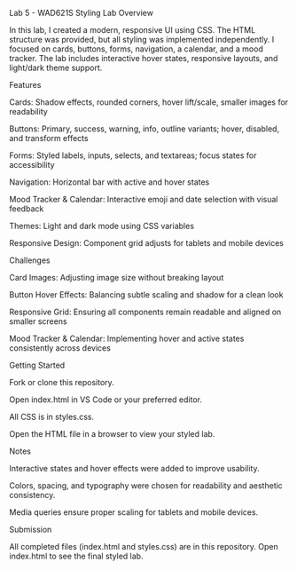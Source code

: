 Lab 5 - WAD621S Styling Lab
Overview

In this lab, I created a modern, responsive UI using CSS. The HTML structure was provided, but all styling was implemented independently. I focused on cards, buttons, forms, navigation, a calendar, and a mood tracker. The lab includes interactive hover states, responsive layouts, and light/dark theme support.

Features

Cards: Shadow effects, rounded corners, hover lift/scale, smaller images for readability

Buttons: Primary, success, warning, info, outline variants; hover, disabled, and transform effects

Forms: Styled labels, inputs, selects, and textareas; focus states for accessibility

Navigation: Horizontal bar with active and hover states

Mood Tracker & Calendar: Interactive emoji and date selection with visual feedback

Themes: Light and dark mode using CSS variables

Responsive Design: Component grid adjusts for tablets and mobile devices

Challenges

Card Images: Adjusting image size without breaking layout

Button Hover Effects: Balancing subtle scaling and shadow for a clean look

Responsive Grid: Ensuring all components remain readable and aligned on smaller screens

Mood Tracker & Calendar: Implementing hover and active states consistently across devices

Getting Started

Fork or clone this repository.

Open index.html in VS Code or your preferred editor.

All CSS is in styles.css.

Open the HTML file in a browser to view your styled lab.

Notes

Interactive states and hover effects were added to improve usability.

Colors, spacing, and typography were chosen for readability and aesthetic consistency.

Media queries ensure proper scaling for tablets and mobile devices.

Submission

All completed files (index.html and styles.css) are in this repository. Open index.html to see the final styled lab.